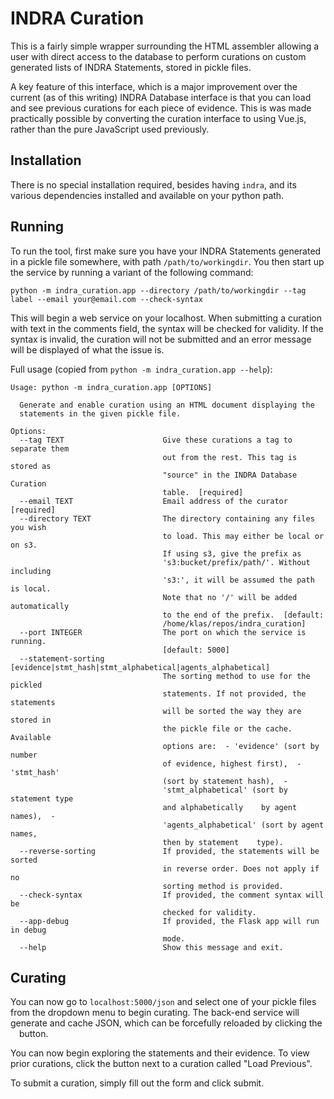 # INDRA Curation

This is a fairly simple wrapper surrounding the HTML assembler allowing a user
with direct access to the database to perform curations on custom generated
lists of INDRA Statements, stored in pickle files.

A key feature of this interface, which is a major improvement over the
current (as of this writing) INDRA Database interface is that you can load
and see previous curations for each piece of evidence. This is was made
practically possible by converting the curation interface to using Vue.js,
rather than the pure JavaScript used previously.


## Installation

There is no special installation required, besides having `indra`,
and its various dependencies installed and available on your python path.


## Running

To run the tool, first make sure you have your INDRA Statements generated in a
pickle file somewhere, with path `/path/to/workingdir`. You then start up
the service by running a variant of the following command:

```shell
python -m indra_curation.app --directory /path/to/workingdir --tag label --email your@email.com --check-syntax
```

This will begin a web service on your localhost. When submitting a curation with text 
in the comments field, the syntax will be checked for validity. If the syntax is invalid,
the curation will not be submitted and an error message will be displayed of what the 
issue is.

Full usage (copied from `python -m indra_curation.app --help`):

```
Usage: python -m indra_curation.app [OPTIONS]

  Generate and enable curation using an HTML document displaying the
  statements in the given pickle file.

Options:
  --tag TEXT                      Give these curations a tag to separate them
                                  out from the rest. This tag is stored as
                                  "source" in the INDRA Database Curation
                                  table.  [required]
  --email TEXT                    Email address of the curator  [required]
  --directory TEXT                The directory containing any files you wish
                                  to load. This may either be local or on s3.
                                  If using s3, give the prefix as
                                  's3:bucket/prefix/path/'. Without including
                                  's3:', it will be assumed the path is local.
                                  Note that no '/' will be added automatically
                                  to the end of the prefix.  [default:
                                  /home/klas/repos/indra_curation]
  --port INTEGER                  The port on which the service is running.
                                  [default: 5000]
  --statement-sorting [evidence|stmt_hash|stmt_alphabetical|agents_alphabetical]
                                  The sorting method to use for the pickled
                                  statements. If not provided, the statements
                                  will be sorted the way they are stored in
                                  the pickle file or the cache. Available
                                  options are:  - 'evidence' (sort by number
                                  of evidence, highest first),  - 'stmt_hash'
                                  (sort by statement hash),  -
                                  'stmt_alphabetical' (sort by statement type
                                  and alphabetically    by agent names),  -
                                  'agents_alphabetical' (sort by agent names,
                                  then by statement    type).
  --reverse-sorting               If provided, the statements will be sorted
                                  in reverse order. Does not apply if no
                                  sorting method is provided.
  --check-syntax                  If provided, the comment syntax will be
                                  checked for validity.
  --app-debug                     If provided, the Flask app will run in debug
                                  mode.
  --help                          Show this message and exit.
```

## Curating

You can now go to `localhost:5000/json` and select one of your pickle files
from the dropdown menu to begin curating. The back-end service will generate
and cache JSON, which can be forcefully reloaded by clicking the
<img src="https://bigmech.s3.amazonaws.com/indra-db/reload.png" width=10 height=10> button.

You can now begin exploring the statements and their evidence. To view prior
curations, click the button next to a curation called "Load Previous".

To submit a curation, simply fill out the form and click submit.

